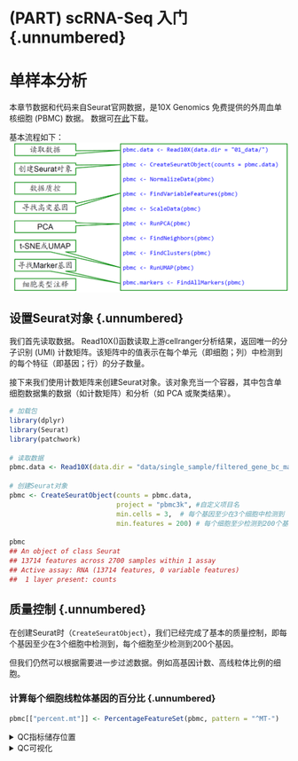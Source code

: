 # (PART) scRNA-Seq 入门 {.unnumbered}

# 单样本分析




本章节数据和代码来自Seurat官网数据，是10X Genomics 免费提供的外周血单核细胞 (PBMC) 数据。
数据可[在此](https://cf.10xgenomics.com/samples/cell/pbmc3k/pbmc3k_filtered_gene_bc_matrices.tar.gz)下载。

基本流程如下：
<img src="images/single-01.png" width="884" style="display: block; margin: auto;" />


## 设置Seurat对象 {.unnumbered}

我们首先读取数据。 Read10X()函数读取上游cellranger分析结果，返回唯一的分子识别 (UMI) 计数矩阵。该矩阵中的值表示在每个单元（即细胞；列）中检测到的每个特征（即基因；行）的分子数量。

接下来我们使用计数矩阵来创建Seurat对象。该对象充当一个容器，其中包含单细胞数据集的数据（如计数矩阵）和分析（如 PCA 或聚类结果）。


``` r
# 加载包
library(dplyr)
library(Seurat)
library(patchwork)

# 读取数据
pbmc.data <- Read10X(data.dir = "data/single_sample/filtered_gene_bc_matrices/hg19/")

# 创建Seurat对象
pbmc <- CreateSeuratObject(counts = pbmc.data,
                           project = "pbmc3k", #自定义项目名
                           min.cells = 3,  # 每个基因至少在3个细胞中检测到
                           min.features = 200) # 每个细胞至少检测到200个基因

pbmc
## An object of class Seurat 
## 13714 features across 2700 samples within 1 assay 
## Active assay: RNA (13714 features, 0 variable features)
##  1 layer present: counts
```


## 质量控制 {.unnumbered}

在创建Seurat时（`CreateSeuratObject`），我们已经完成了基本的质量控制，即每个基因至少在3个细胞中检测到，每个细胞至少检测到200个基因。

但我们仍然可以根据需要进一步过滤数据。例如高基因计数、高线粒体比例的细胞。

### 计算每个细胞线粒体基因的百分比 {.unnumbered}

``` r
pbmc[["percent.mt"]] <- PercentageFeatureSet(pbmc, pattern = "^MT-")
```


<details>
  <summary>QC指标储存位置</summary>
  
Seurat对象的`meta.data`中储存了质量控制的指标，他是一个数据框，每一行代表一个细胞，每一列代表一个指标。


``` r
# 查看前5行
head(pbmc@meta.data, 5)
##                  orig.ident nCount_RNA nFeature_RNA percent.mt
## AAACATACAACCAC-1     pbmc3k       2419          779  3.0177759
## AAACATTGAGCTAC-1     pbmc3k       4903         1352  3.7935958
## AAACATTGATCAGC-1     pbmc3k       3147         1129  0.8897363
## AAACCGTGCTTCCG-1     pbmc3k       2639          960  1.7430845
## AAACCGTGTATGCG-1     pbmc3k        980          521  1.2244898

# View(pbmc@meta.data) #或者直接查看
```

其中，前三列指标是我们在创建Seurat对象时候设定的。
第一列`orig.ident`是原始细胞的标识；
第二列`nCount_RNA`是每个细胞的RNA分子数；
第三列`nFeature_RNA`是每个细胞检测到的基因数。

</details>

<details>
  <summary>QC可视化</summary>

通常我们对每个细胞进行统计分析后，会得到一些质量控制指标，如细胞的RNA分子数、检测到的基因数、线粒体基因的百分比等。我们对这些指标进行可视化，以便更好地了解数据的质量。这也为我们如何选择合适的过滤阈值进行下一步分析提供了参考。


``` r
# 小提琴图可视化QC指标
VlnPlot(pbmc, features = c("nFeature_RNA", "nCount_RNA", "percent.mt"), ncol = 3)
```

<img src="03-single_files/figure-html/unnamed-chunk-5-1.png" width="1152" style="display: block; margin: auto;" />


``` r
# 散点图可视化QC指标
FeatureScatter(pbmc, feature1 = "nCount_RNA", feature2 = "nFeature_RNA") |
FeatureScatter(pbmc, feature1 = "nCount_RNA", feature2 = "nFeature_RNA")
```

<img src="03-single_files/figure-html/unnamed-chunk-6-1.png" width="1152" style="display: block; margin: auto;" />

<details>

### 过滤 {.unnumbered}

根据我们的过滤标准，我们可以过滤掉一些质量较差的细胞。

这里我们过滤掉

- RNA分子数大于2500和小于200的细胞。
- 线粒体比例大于5%的细胞。


``` r
pbmc <- subset(pbmc, subset = nFeature_RNA > 200 & nFeature_RNA < 2500 & percent.mt < 5)
dim(pbmc)
## [1] 13714  2638
```
可以看到过滤后我们的细胞数从`2700`降到`2638`。

## 数据标准化 {.unnumbered}


``` r
pbmc <- NormalizeData(pbmc, normalization.method = "LogNormalize", scale.factor = 10000)
```


<details>
  <summary>标准化值储存位置</summary>

``` r
head(pbmc[["RNA"]]$data, 5)[,1:3] # 同样是一个稀疏矩阵
## 5 x 3 sparse Matrix of class "dgCMatrix"
##               AAACATACAACCAC-1 AAACATTGAGCTAC-1 AAACATTGATCAGC-1
## AL627309.1                   .                .                .
## AP006222.2                   .                .                .
## RP11-206L10.2                .                .                .
## RP11-206L10.9                .                .                .
## LINC00115                    .                .                .
```
</details> 


<details>
  <summary>数据标准化前后区别</summary>

``` r
k_c<- as.matrix(pbmc[["RNA"]]$counts) # 原始计数矩阵
k_n<- as.matrix(pbmc[["RNA"]]$data) # 标准化后的计数矩阵
k1<- apply(k_c, 2, sum)  # 原始每个细胞基因表达的总计数
k2<- apply(k_n, 2, sum) # 标准化后每个细胞基因表达的总计数
hist(k1, main="Histogram of raw data")
hist(k2, main="hisogram of normalized data")
```

<img src="03-single_files/figure-html/unnamed-chunk-10-1.png" width="50%" style="display: block; margin: auto;" /><img src="03-single_files/figure-html/unnamed-chunk-10-2.png" width="50%" style="display: block; margin: auto;" />
</details> 

## 识别高变基因 {.unnumbered}

识别高变基因通过`FindVariableFeatures`函数实现。该函数计算每个基因的方差，并根据方差的大小对基因进行排序。我们可以选择一定数量的高变基因用于下游分析。
默认情况下，每个数据集会返回`2000`个高变基因。


``` r
pbmc <- FindVariableFeatures(pbmc, selection.method = "vst", nfeatures = 2000)

# Identify the 10 most highly variable genes
top10 <- head(VariableFeatures(pbmc), 10)

# plot variable features with and without labels
plot1 <- VariableFeaturePlot(pbmc)
plot2 <- LabelPoints(plot = plot1, points = top10, repel = TRUE)
plot1 + plot2
```

<img src="03-single_files/figure-html/unnamed-chunk-11-1.png" width="1152" style="display: block; margin: auto;" />


<details>
  <summary>高变基因信息储存位置</summary>

  

``` r
pbmc[["RNA"]]@meta.data$var.features %>% 
  is.na() %>% 
  `!`  %>% 
  sum()
## [1] 2000
```
可以看到我们的数据集中识别到的`2000`个高变基因。
</details> 

## 缩放数据 {.unnumbered}


应用线性变换（“scaling”）缩放数据，这是PCA等降维技术之前的标准预处理步骤，使用`ScaleData`函数完成这一步。

默认情况下，仅缩放可变基因，但也可以选择缩放所有基因。



``` r
all.genes <- rownames(pbmc)
pbmc <- ScaleData(pbmc, features = all.genes)
```

<details>
  <summary>缩放后数据储存位置</summary>

``` r
pbmc[["RNA"]]$scale.data[1:5, 1:3]
##               AAACATACAACCAC-1 AAACATTGAGCTAC-1 AAACATTGATCAGC-1
## AL627309.1         -0.05812316      -0.05812316      -0.05812316
## AP006222.2         -0.03357571      -0.03357571      -0.03357571
## RP11-206L10.2      -0.04166819      -0.04166819      -0.04166819
## RP11-206L10.9      -0.03364562      -0.03364562      -0.03364562
## LINC00115          -0.08223981      -0.08223981      -0.08223981
```
</details> 

<details>
  <summary>如何消除不需要的变异源</summary>
在 Seurat 中，`ScaleData()`函数不仅用于对数据进行缩放（标准化），还可以用于回归掉数据中的不需要的变异来源。这些不需要的变异来源可能包括[细胞周期阶段](https://satijalab.org/seurat/articles/cell_cycle_vignette)、线粒体污染等。通过回归掉这些变异来源，可以减少它们对下游分析（如聚类、降维等）的影响，从而更好地揭示生物学上有意义的信号。

“回归掉”变异来源是指通过线性回归模型，将这些不需要的变异从基因表达数据中移除。这样做的目的是减少这些变异对数据的影响，使得下游分析更加准确和可靠。



``` r
pbmc <- ScaleData(pbmc, vars.to.regress = "percent.mt")
```

但是对于想使用此功能的，Seurat作者官网中强烈建议在数据标准化步骤走[SCTransform()](https://satijalab.org/seurat/reference/sctransform)流程，而不是直接使用`ScaleData`函数。
</details> 






## PCA线性降维 {.unnumbered}

PCA是一种常用的降维技术，用于将高维数据转换为低维数据。在单细胞数据中，PCA通常用于发现数据中的主要变化方向，以便在后续分析中使用。

默认情况下，仅将先前识别的高变基因用于PCA输入。


``` r
pbmc <- RunPCA(pbmc, features = VariableFeatures(object = pbmc))
```


``` r
# Examine and visualize PCA results a few different ways
print(pbmc[["pca"]], dims = 1:5, nfeatures = 5)
## PC_ 1 
## Positive:  CST3, TYROBP, LST1, AIF1, FTL 
## Negative:  MALAT1, LTB, IL32, IL7R, CD2 
## PC_ 2 
## Positive:  CD79A, MS4A1, TCL1A, HLA-DQA1, HLA-DQB1 
## Negative:  NKG7, PRF1, CST7, GZMB, GZMA 
## PC_ 3 
## Positive:  HLA-DQA1, CD79A, CD79B, HLA-DQB1, HLA-DPB1 
## Negative:  PPBP, PF4, SDPR, SPARC, GNG11 
## PC_ 4 
## Positive:  HLA-DQA1, CD79B, CD79A, MS4A1, HLA-DQB1 
## Negative:  VIM, IL7R, S100A6, IL32, S100A8 
## PC_ 5 
## Positive:  GZMB, NKG7, S100A8, FGFBP2, GNLY 
## Negative:  LTB, IL7R, CKB, VIM, MS4A7
```



<details>
  <summary>🌟可视化PCA结果</summary>    



``` r
VizDimLoadings(pbmc, dims = 1:2, reduction = "pca")
```

<img src="03-single_files/figure-html/unnamed-chunk-18-1.png" width="1152" style="display: block; margin: auto;" />

``` r
DimPlot(pbmc, reduction = "pca") + NoLegend()
```

<img src="03-single_files/figure-html/unnamed-chunk-19-1.png" width="672" style="display: block; margin: auto;" />

`DimHeatmap()` 函数用于在主成分分析（PCA）后生成热图，帮助探索数据中的主要异质性来源，并决定哪些主成分（PCs）应包括在后续分析中。热图中的细胞和特征根据它们的 PCA 分数排序，设置 `cells` 参数为一个数字可以加速大数据集的绘图。尽管这是监督分析，但它是探索相关特征集的有价值工具。


``` r
DimHeatmap(pbmc, dims = 1, cells = 500, balanced = TRUE)
```

<img src="03-single_files/figure-html/unnamed-chunk-20-1.png" width="672" style="display: block; margin: auto;" />


``` r
DimHeatmap(pbmc, dims = 1:15, cells = 500, balanced = TRUE)
```

<img src="03-single_files/figure-html/unnamed-chunk-21-1.png" width="672" style="display: block; margin: auto;" />
</details>

### 确定数据集的“维度” {.unnumbered}

单个特征的技术噪声在 scRNA-seq 数据中通常很大。为了克服这一问题，Seurat 根据细胞的 PCA 分数进行聚类，每个主成分（PC）实际上代表一个“元特征”，它结合了多个相关特征的信息。因此，前几个主成分代表了数据集的一个稳健压缩。

面临的一个问题是应该选择多少个主成分来包括在分析中，比如 10 个、20 个还是 100 个？

Seurat作者推荐可以生成一个“肘部图”（Elbow plot），这是一个基于每个主成分所解释的方差百分比的排名（使用 ElbowPlot() 函数）。并且建议用户在选择该参数时宁可偏高。


``` r
ElbowPlot(pbmc)
```

<img src="03-single_files/figure-html/unnamed-chunk-22-1.png" width="672" style="display: block; margin: auto;" />

在这个例子中，可以观察到大约在第 9-10 个主成分处出现一个“肘部”，这表明前 10 个主成分捕捉到了大部分的真实信号。

## 细胞聚类 {.unnumbered}

`FindNeighbors()`函数将先前定义的数据集维度（前 10 个 PC）作为输入。

`FindClusters()`函数包含一个分辨率参数，用于设置下游聚类的“粒度”，增加的值会导致更多的聚类。此参数设置在 0.4-1.2 之间通常会为大约 3K 细胞的单细胞数据集带来良好的结果。对于较大的数据集，最佳分辨率通常会增加


``` r
pbmc <- FindNeighbors(pbmc, dims = 1:10)
pbmc <- FindClusters(pbmc, resolution = 0.5)
## Modularity Optimizer version 1.3.0 by Ludo Waltman and Nees Jan van Eck
## 
## Number of nodes: 2638
## Number of edges: 95927
## 
## Running Louvain algorithm...
## Maximum modularity in 10 random starts: 0.8728
## Number of communities: 9
## Elapsed time: 0 seconds
```


``` r
# Look at cluster IDs of the first 5 cells
head(Idents(pbmc), 5)
## AAACATACAACCAC-1 AAACATTGAGCTAC-1 AAACATTGATCAGC-1 AAACCGTGCTTCCG-1 
##                2                3                2                1 
## AAACCGTGTATGCG-1 
##                6 
## Levels: 0 1 2 3 4 5 6 7 8
```

## 非线性降维UMAP/tSNE {.unnumbered}

Seurat 提供了几种非线性降维技术，例如 tSNE 和 UMAP，用于可视化和探索这些数据集。这些算法的目标是学习数据集中的底层结构，以便在低维空间中将相似的细胞放在一起。因此，在上述基于图的聚类中被分组在一起的细胞应该在这些降维图上共定位。



``` r
pbmc <- RunUMAP(pbmc, dims = 1:10)
```


``` r
pbmc <- RunTSNE(pbmc, dims = 1:10)
```


``` r
# note that you can set `label = TRUE` or use the LabelClusters function to help label
# individual clusters
DimPlot(pbmc, reduction = "umap")|
DimPlot(pbmc, reduction = "tsne")
```

<img src="03-single_files/figure-html/unnamed-chunk-27-1.png" width="1152" style="display: block; margin: auto;" />


``` r
saveRDS(pbmc, file = "../output/pbmc_tutorial.rds")
```
## 寻找亚群标志基因 {.unnumbered}

Seurat 可以通过差异表达（DE）帮助你找到定义聚类的标志物。默认情况下，它会识别一个聚类（在 ident.1中指定）的正负标志物，并将其与所有其他细胞进行比较。FindAllMarkers() 函数可以自动完成所有聚类的这个过程，但你也可以测试聚类组之间的差异，或者将其与所有细胞进行比较。


``` r
# find all markers of cluster 2
cluster2.markers <- FindMarkers(pbmc, ident.1 = 2)
head(cluster2.markers, n = 5)
##             p_val avg_log2FC pct.1 pct.2    p_val_adj
## IL32 2.892340e-90  1.3070772 0.947 0.465 3.966555e-86
## LTB  1.060121e-86  1.3312674 0.981 0.643 1.453850e-82
## CD3D 8.794641e-71  1.0597620 0.922 0.432 1.206097e-66
## IL7R 3.516098e-68  1.4377848 0.750 0.326 4.821977e-64
## LDHB 1.642480e-67  0.9911924 0.954 0.614 2.252497e-63
```

``` r
# find all markers distinguishing cluster 5 from clusters 0 and 3
cluster5.markers <- FindMarkers(pbmc, ident.1 = 5, ident.2 = c(0, 3))
head(cluster5.markers, n = 5)
##                       p_val avg_log2FC pct.1 pct.2     p_val_adj
## FCGR3A        8.246578e-205   6.794969 0.975 0.040 1.130936e-200
## IFITM3        1.677613e-195   6.192558 0.975 0.049 2.300678e-191
## CFD           2.401156e-193   6.015172 0.938 0.038 3.292945e-189
## CD68          2.900384e-191   5.530330 0.926 0.035 3.977587e-187
## RP11-290F20.3 2.513244e-186   6.297999 0.840 0.017 3.446663e-182
```


``` r
# find markers for every cluster compared to all remaining cells, report only the positive
# ones
pbmc.markers <- FindAllMarkers(pbmc, only.pos = TRUE)
pbmc.markers %>%
    group_by(cluster) %>%
    dplyr::filter(avg_log2FC > 1)
## # A tibble: 7,019 × 7
## # Groups:   cluster [9]
##        p_val avg_log2FC pct.1 pct.2 p_val_adj cluster gene     
##        <dbl>      <dbl> <dbl> <dbl>     <dbl> <fct>   <chr>    
##  1 3.75e-112       1.21 0.912 0.592 5.14e-108 0       LDHB     
##  2 9.57e- 88       2.40 0.447 0.108 1.31e- 83 0       CCR7     
##  3 1.15e- 76       1.06 0.845 0.406 1.58e- 72 0       CD3D     
##  4 1.12e- 54       1.04 0.731 0.4   1.54e- 50 0       CD3E     
##  5 1.35e- 51       2.14 0.342 0.103 1.86e- 47 0       LEF1     
##  6 1.94e- 47       1.20 0.629 0.359 2.66e- 43 0       NOSIP    
##  7 2.81e- 44       1.53 0.443 0.185 3.85e- 40 0       PIK3IP1  
##  8 6.27e- 43       1.99 0.33  0.112 8.60e- 39 0       PRKCQ-AS1
##  9 1.16e- 40       2.70 0.2   0.04  1.59e- 36 0       FHIT     
## 10 1.34e- 34       1.96 0.268 0.087 1.84e- 30 0       MAL      
## # ℹ 7,009 more rows
```

Seurat 有几种用于差异表达分析的测试方法，可以通过 test.use 参数进行设置。例如，ROC测试会返回任何单个标志物的“分类能力”（范围从0表示随机，到1表示完美）。


``` r
cluster0.markers <- FindMarkers(pbmc, ident.1 = 0, logfc.threshold = 0.25, test.use = "roc", only.pos = TRUE)
```



<details>
  <summary>🌟可视化marker基因</summary>
  

``` r
VlnPlot(pbmc, features = c("MS4A1", "CD79A"))
```

<img src="03-single_files/figure-html/unnamed-chunk-33-1.png" width="1152" style="display: block; margin: auto;" />


``` r
# you can plot raw counts as well
VlnPlot(pbmc, features = c("NKG7", "PF4"), slot = "counts", log = TRUE)
```

<img src="03-single_files/figure-html/unnamed-chunk-34-1.png" width="1152" style="display: block; margin: auto;" />


``` r
FeaturePlot(pbmc, features = c("MS4A1", "GNLY", "CD3E", "CD14", "FCER1A", "FCGR3A", "LYZ", "PPBP", "CD8A"))
```

<img src="03-single_files/figure-html/unnamed-chunk-35-1.png" width="1152" style="display: block; margin: auto;" />

DoHeatmap() 函数为给定的细胞和特征生成一个表达热图。在这种情况下，我们绘制了每个簇的前10个标志物（如果标志物少于20个，则绘制所有标志物）。


``` r
pbmc.markers %>%
    group_by(cluster) %>% # 按簇（cluster）分组
    dplyr::filter(avg_log2FC > 1) %>% # 筛选出平均对数2倍变化（avg_log2FC）大于1的基因。
    slice_head(n = 10) %>% # 保留每个簇的前10个基因
    ungroup() -> top10 # 解除分组，并将结果存储到`top10`变量中
DoHeatmap(pbmc, features = top10$gene) + NoLegend() 
```

<img src="03-single_files/figure-html/unnamed-chunk-36-1.png" width="1152" style="display: block; margin: auto;" />

``` r
pbmc.markers %>%
    group_by(cluster) %>% # 按簇（cluster）分组
    dplyr::filter(avg_log2FC > 1) %>% # 筛选出平均对数2倍变化（avg_log2FC）大于1的基因。
    slice_head(n = 10) %>% # 保留每个簇的前10个基因
    ungroup() -> top10 # 解除分组，并将结果存储到`top10`变量中
RidgePlot(pbmc, features = top10$gene[1:6])
```

<img src="03-single_files/figure-html/unnamed-chunk-37-1.png" width="1152" style="display: block; margin: auto;" />


## 亚群命名 {.unnumbered}

``` r
new.cluster.ids <- c("Naive CD4 T", "CD14+ Mono", "Memory CD4 T", "B", "CD8 T", "FCGR3A+ Mono",
    "NK", "DC", "Platelet")
names(new.cluster.ids) <- levels(pbmc)
pbmc <- RenameIdents(pbmc, new.cluster.ids)
DimPlot(pbmc, reduction = "umap", label = TRUE, pt.size = 0.5) + NoLegend()
```

<img src="03-single_files/figure-html/unnamed-chunk-38-1.png" width="672" style="display: block; margin: auto;" />


``` r
saveRDS(pbmc, file = "../output/pbmc3k_final.rds")
```



